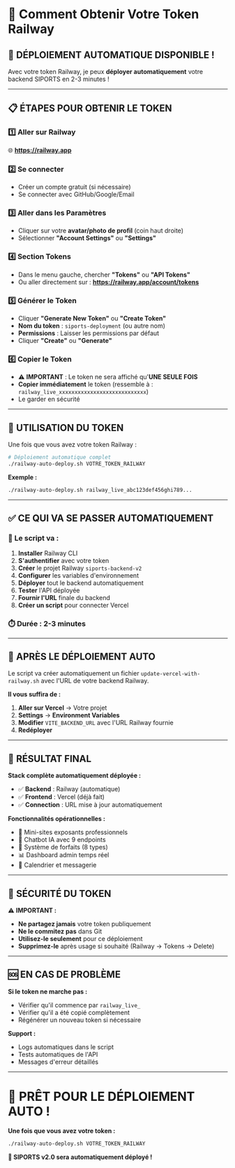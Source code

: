 # 🔑 Comment Obtenir Votre Token Railway

## 🎯 **DÉPLOIEMENT AUTOMATIQUE DISPONIBLE !**

Avec votre token Railway, je peux **déployer automatiquement** votre backend SIPORTS en 2-3 minutes !

---

## 📋 **ÉTAPES POUR OBTENIR LE TOKEN**

### 1️⃣ **Aller sur Railway**
🌐 **https://railway.app**

### 2️⃣ **Se connecter**
- Créer un compte gratuit (si nécessaire)
- Se connecter avec GitHub/Google/Email

### 3️⃣ **Aller dans les Paramètres**
- Cliquer sur votre **avatar/photo de profil** (coin haut droite)
- Sélectionner **"Account Settings"** ou **"Settings"**

### 4️⃣ **Section Tokens**
- Dans le menu gauche, chercher **"Tokens"** ou **"API Tokens"**
- Ou aller directement sur : **https://railway.app/account/tokens**

### 5️⃣ **Générer le Token**
- Cliquer **"Generate New Token"** ou **"Create Token"**
- **Nom du token** : `siports-deployment` (ou autre nom)
- **Permissions** : Laisser les permissions par défaut
- Cliquer **"Create"** ou **"Generate"**

### 6️⃣ **Copier le Token**
- ⚠️ **IMPORTANT** : Le token ne sera affiché qu'**UNE SEULE FOIS**
- **Copier immédiatement** le token (ressemble à : `railway_live_xxxxxxxxxxxxxxxxxxxxxxxxxxxx`)
- Le garder en sécurité

---

## 🚀 **UTILISATION DU TOKEN**

Une fois que vous avez votre token Railway :

```bash
# Déploiement automatique complet
./railway-auto-deploy.sh VOTRE_TOKEN_RAILWAY
```

**Exemple :**
```bash
./railway-auto-deploy.sh railway_live_abc123def456ghi789...
```

---

## ✅ **CE QUI VA SE PASSER AUTOMATIQUEMENT**

### 🔧 **Le script va :**
1. **Installer** Railway CLI
2. **S'authentifier** avec votre token
3. **Créer** le projet Railway `siports-backend-v2`
4. **Configurer** les variables d'environnement
5. **Déployer** tout le backend automatiquement
6. **Tester** l'API déployée
7. **Fournir l'URL** finale du backend
8. **Créer un script** pour connecter Vercel

### ⏱️ **Durée :** 2-3 minutes

---

## 🎯 **APRÈS LE DÉPLOIEMENT AUTO**

Le script va créer automatiquement un fichier `update-vercel-with-railway.sh` avec l'URL de votre backend Railway.

**Il vous suffira de :**
1. **Aller sur Vercel** → Votre projet
2. **Settings** → **Environment Variables**
3. **Modifier** `VITE_BACKEND_URL` avec l'URL Railway fournie
4. **Redéployer**

---

## 🎊 **RÉSULTAT FINAL**

**Stack complète automatiquement déployée :**
- ✅ **Backend** : Railway (automatique)
- ✅ **Frontend** : Vercel (déjà fait)
- ✅ **Connection** : URL mise à jour automatiquement

**Fonctionnalités opérationnelles :**
- 🏢 Mini-sites exposants professionnels
- 🤖 Chatbot IA avec 9 endpoints
- 💼 Système de forfaits (8 types)
- 📊 Dashboard admin temps réel
- 📅 Calendrier et messagerie

---

## 🚨 **SÉCURITÉ DU TOKEN**

⚠️ **IMPORTANT :**
- **Ne partagez jamais** votre token publiquement
- **Ne le commitez pas** dans Git
- **Utilisez-le seulement** pour ce déploiement
- **Supprimez-le** après usage si souhaité (Railway → Tokens → Delete)

---

## 🆘 **EN CAS DE PROBLÈME**

**Si le token ne marche pas :**
- Vérifier qu'il commence par `railway_live_`
- Vérifier qu'il a été copié complètement
- Régénérer un nouveau token si nécessaire

**Support :**
- Logs automatiques dans le script
- Tests automatiques de l'API
- Messages d'erreur détaillés

---

# 🚀 **PRÊT POUR LE DÉPLOIEMENT AUTO !**

**Une fois que vous avez votre token :**
```bash
./railway-auto-deploy.sh VOTRE_TOKEN_RAILWAY
```

**🎉 SIPORTS v2.0 sera automatiquement déployé !**